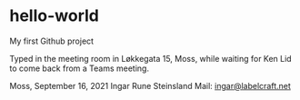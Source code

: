 # hello-world
My first Github project

Typed in the meeting room in Løkkegata 15, Moss, while waiting for Ken Lid to come back
from a Teams meeting.

Moss, September 16, 2021
Ingar Rune Steinsland
Mail: ingar@labelcraft.net

